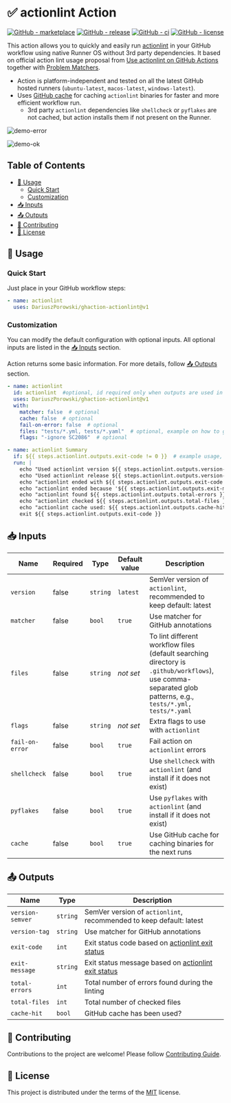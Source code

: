 # ✅ actionlint Action

[![GitHub - marketplace](https://img.shields.io/badge/marketplace-actionlint-blue?logo=github&style=flat-square)](https://github.com/marketplace/actions/actionlint)
[![GitHub - release](https://img.shields.io/github/v/release/DariuszPorowski/ghaction-actionlint?style=flat-square)](https://github.com/DariuszPorowski/ghaction-actionlint/releases/latest)
[![GitHub - ci](https://img.shields.io/github/actions/workflow/status/DariuszPorowski/ghaction-actionlint/ci.yml?logo=github&label=CI&style=flat-square&branch=main&event=push)](https://github.com/DariuszPorowski/ghaction-actionlint/actions/workflows/ci.yml?query=branch%3Amain+event%3Apush)
[![GitHub - license](https://img.shields.io/github/license/DariuszPorowski/ghaction-actionlint?style=flat-square)](https://github.com/DariuszPorowski/ghaction-actionlint/blob/main/LICENSE)

This action allows you to quickly and easily run [actionlint](https://github.com/rhysd/actionlint) in your GitHub workflow using native Runner OS without 3rd party dependencies. It based on official action lint usage proposal from [Use actionlint on GitHub Actions](https://github.com/rhysd/actionlint/blob/main/docs/usage.md#use-actionlint-on-github-actions) together with [Problem Matchers](https://github.com/rhysd/actionlint/blob/main/docs/usage.md#problem-matchers).

- Action is platform-independent and tested on all the latest GitHub hosted runners (`ubuntu-latest`, `macos-latest`, `windows-latest`).
- Uses [GitHub cache](https://docs.github.com/en/actions/using-workflows/caching-dependencies-to-speed-up-workflows) for caching `actionlint` binaries for faster and more efficient workflow run.
  - 3rd party `actionlint` dependencies like `shellcheck` or `pyflakes` are not cached, but action installs them if not present on the Runner.

![demo-error](https://raw.githubusercontent.com/DariuszPorowski/ghaction-actionlint/main/assets/images/demo-error.png)

![demo-ok](https://raw.githubusercontent.com/DariuszPorowski/ghaction-actionlint/main/assets/images/demo-ok.png)

## Table of Contents <!-- omit in toc -->

- [🤔 Usage](#-usage)
  - [Quick Start](#quick-start)
  - [Customization](#customization)
- [📥 Inputs](#-inputs)
- [📤 Outputs](#-outputs)
- [👥 Contributing](#-contributing)
- [📄 License](#-license)

## 🤔 Usage

### Quick Start

Just place in your GitHub workflow steps:

```yaml
- name: actionlint
  uses: DariuszPorowski/ghaction-actionlint@v1
```

### Customization

You can modify the default configuration with optional inputs. All optional inputs are listed in the [📥 Inputs](#-inputs) section.

Action returns some basic information. For more details, follow [📤 Outputs](#-outputs) section.

```yaml
- name: actionlint
  id: actionlint  #optional, id required only when outputs are used in the workflow steps later
  uses: DariuszPorowski/ghaction-actionlint@v1
  with:
    matcher: false  # optional
    cache: false  # optional
    fail-on-error: false  # optional
    files: "tests/*.yml, tests/*.yaml"  # optional, example on how to grab all .yml and .yaml files from the test directory
    flags: "-ignore SC2086"  # optional

- name: actionlint Summary
  if: ${{ steps.actionlint.outputs.exit-code != 0 }}  # example usage, do echo only when actionlint action failed
  run: |
    echo "Used actionlint version ${{ steps.actionlint.outputs.version-semver }}"
    echo "Used actionlint release ${{ steps.actionlint.outputs.version-tag }}"
    echo "actionlint ended with ${{ steps.actionlint.outputs.exit-code }} exit code"
    echo "actionlint ended because '${{ steps.actionlint.outputs.exit-message }}'"
    echo "actionlint found ${{ steps.actionlint.outputs.total-errors }} errors"
    echo "actionlint checked ${{ steps.actionlint.outputs.total-files }} files"
    echo "actionlint cache used: ${{ steps.actionlint.outputs.cache-hit }}"
    exit ${{ steps.actionlint.outputs.exit-code }}
```

## 📥 Inputs

| Name            | Required | Type     | Default value | Description                                                                                                                                                 |
|-----------------|----------|----------|---------------|-------------------------------------------------------------------------------------------------------------------------------------------------------------|
| `version`       | false    | `string` | `latest`      | SemVer version of `actionlint`, recommended to keep default: latest                                                                                         |
| `matcher`       | false    | `bool`   | `true`        | Use matcher for GitHub annotations                                                                                                                          |
| `files`         | false    | `string` | *not set*     | To lint different workflow files (default searching directory is `.github/workflows`), use comma-separated glob patterns, e.g., `tests/*.yml, tests/*.yaml` |
| `flags`         | false    | `string` | *not set*     | Extra flags to use with `actionlint`                                                                                                                        |
| `fail-on-error` | false    | `bool`   | `true`        | Fail action on `actionlint` errors                                                                                                                          |
| `shellcheck`    | false    | `bool`   | `true`        | Use `shellcheck` with `actionlint` (and install if it does not exist)                                                                                       |
| `pyflakes`      | false    | `bool`   | `true`        | Use `pyflakes` with `actionlint` (and install if it does not exist)                                                                                         |
| `cache`         | false    | `bool`   | `true`        | Use GitHub cache for caching binaries for the next runs                                                                                                     |

## 📤 Outputs

| Name             | Type     | Description                                                                                                                    |
|------------------|----------|--------------------------------------------------------------------------------------------------------------------------------|
| `version-semver` | `string` | SemVer version of `actionlint`, recommended to keep default: latest                                                            |
| `version-tag`    | `string` | Use matcher for GitHub annotations                                                                                             |
| `exit-code`      | `int`    | Exit status code based on [actionlint exit status](https://github.com/rhysd/actionlint/blob/main/docs/usage.md#exit-status)    |
| `exit-message`   | `string` | Exit status message based on [actionlint exit status](https://github.com/rhysd/actionlint/blob/main/docs/usage.md#exit-status) |
| `total-errors`   | `int`    | Total number of errors found during the linting                                                                                |
| `total-files`    | `int`    | Total number of checked files                                                                                                  |
| `cache-hit`      | `bool`   | GitHub cache has been used?                                                                                                    |

## 👥 Contributing

Contributions to the project are welcome! Please follow [Contributing Guide](https://github.com/DariuszPorowski/ghaction-actionlint/blob/main/.github/CONTRIBUTING.md).

## 📄 License

This project is distributed under the terms of the [MIT](https://github.com/DariuszPorowski/ghaction-actionlint/blob/main/LICENSE) license.
